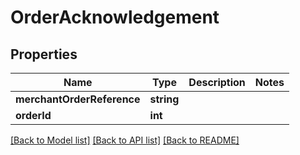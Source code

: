 # OrderAcknowledgement

## Properties
Name | Type | Description | Notes
------------ | ------------- | ------------- | -------------
**merchantOrderReference** | **string** |  | 
**orderId** | **int** |  | 

[[Back to Model list]](../README.md#documentation-for-models) [[Back to API list]](../README.md#documentation-for-api-endpoints) [[Back to README]](../README.md)


